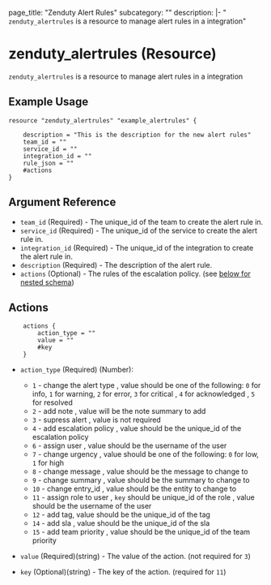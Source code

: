 page_title: "Zenduty Alert Rules"
subcategory: ""
description: |-
    " `zenduty_alertrules` is a resource to manage alert rules in a integration"

# zenduty_alertrules (Resource)
`zenduty_alertrules` is a resource to manage alert rules in a integration


## Example Usage

```hcl 
resource "zenduty_alertrules" "example_alertrules" {
  
    description = "This is the description for the new alert rules"
    team_id = ""
    service_id = ""
    integration_id = ""
    rule_json = "" 
    #actions
}

```

## Argument Reference

* `team_id` (Required) - The unique_id of the team to create the alert rule in.
* `service_id` (Required) - The unique_id of the service to create the alert rule in.
* `integration_id` (Required) - The unique_id of the integration to create the alert rule in.
* `description` (Required) - The description of the alert rule.
* `actions` (Optional) - The rules of the escalation policy. (see [below for nested schema](#nestedblock--actions))


<a id="nestedblock--actions"></a>

## Actions
```hcl
    actions {
        action_type = ""
        value = ""
        #key
    }

```
* `action_type` (Required) (Number):
    * `1` - change the alert type , value should be one of the following: `0` for info, `1` for warning, `2` for error, `3` for critical , `4` for acknowledged , `5` for resolved
    * `2` - add note , value will be the note summary to add
    * `3` - supress alert , value is not required
    * `4` - add escalation policy , value should be the unique_id of the escalation policy
    * `6` - assign user , value should be the username of the user
    * `7` - change urgency  , value should be one of the following: `0` for low, `1` for high
    * `8` - change message , value should be the message to change to 
    * `9` - change summary , value should be the summary to change to
    * `10` - change entry_id , value should be the entity to change to
    * `11` - assign role to user , `key` should be unique_id of the role , value should be the username of the user
    * `12` - add tag, value should be the unique_id of the tag
    * `14` - add sla , value should be the unique_id of the sla
    * `15` - add team priority , value should be the unique_id of the team priority

* `value` (Required)(string) - The value of the action. (not required for `3`)
* `key`  (Optional)(string) - The key of the action. (required for `11`)





    

